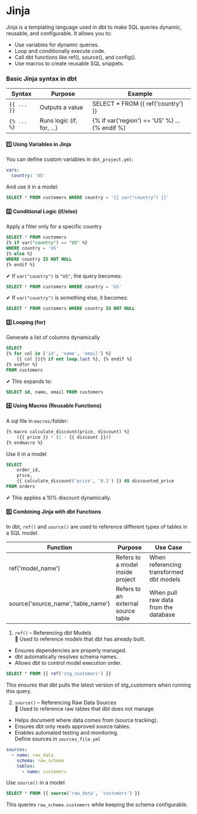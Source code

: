 # Jinja
Jinja is a templating language used in dbt to make SQL queries dynamic, reusable, and configurable. It allows you to:
* Use variables for dynamic queries.
* Loop and conditionally execute code.
* Call dbt functions like ref(), source(), and config().
* Use macros to create reusable SQL snippets.

### Basic Jinja syntax in dbt
|Syntax      | Purpose                    | Example                                           |
|------------|----------------------------|---------------------------------------------------|
|`{{ ... }}` | Outputs a value            | SELECT * FROM {{ ref('country') }}                |
|`{% ... %}` | Runs logic (if, for, ...)  | {% if var('region') == 'US' %} ... {% endif %}    |

#### 1️⃣ Using Variables in Jinja
You can define custom variables in `dbt_project.yml`:
```yml
vars:
  country: 'US'
```
And use it in a model:
```sql
SELECT * FROM customers WHERE country = '{{ var("country") }}'
```

#### 2️⃣ Conditional Logic (if/else)
Apply a filter only for a specific country
```sql
SELECT * FROM customers
{% if var("country") == "US" %}
WHERE country = 'US'
{% else %}
WHERE country IS NOT NULL
{% endif %}
```
✔ If `var("country")` is `"US"`, the query becomes:
```sql
SELECT * FROM customers WHERE country = 'US'
```
✔ If `var("country")` is something else, it becomes:
```sql
SELECT * FROM customers WHERE country IS NOT NULL
```
#### 3️⃣ Looping (for)
Generate a list of columns dynamically
```sql
SELECT 
{% for col in ['id', 'name', 'email'] %}
    {{ col }}{% if not loop.last %}, {% endif %}
{% endfor %}
FROM customers
```
✔ This expands to:
```sql
SELECT id, name, email FROM customers
```
#### 4️⃣ Using Macros (Reusable Functions)
A sql file in `macros/`folder:
```sql
{% macro calculate_discount(price, discount) %}
    ({{ price }} * (1 - {{ discount }}))
{% endmacro %}
```
Use it in a model
```sql
SELECT 
    order_id, 
    price, 
    {{ calculate_discount('price', '0.1') }} AS discounted_price
FROM orders
```
✔ This applies a 10% discount dynamically.
#### 5️⃣ Combining Jinja with dbt Functions
In dbt, `ref()` and `source()` are used to reference different types of tables in a SQL model.

| Function                            | Purpose                              | Use Case                                 |  
|-------------------------------------|--------------------------------------|------------------------------------------|
| ref('model_name')                   | Refers to a model inside project     | When referencing transformed dbt models  |
| source('source_name','table_name')  | Refers to an external source table   | When pull raw data from the database     |

1. `ref()` – Referencing dbt Models <br>
📌 Used to reference models that dbt has already built.
* Ensures dependencies are properly managed.
* dbt automatically resolves schema names.
* Allows dbt to control model execution order.
```sql
SELECT * FROM {{ ref('stg_customers') }}
```
This ensures that dbt pulls the latest version of stg_customers when running this query.

2. `source()` – Referencing Raw Data Sources <br>
📌 Used to reference raw tables that dbt does not manage.
* Helps document where data comes from (source tracking).
* Ensures dbt only reads approved source tables.
* Enables automated testing and monitoring. <br>
Define sources in `sources_file.yml`
```yml
sources:
  - name: raw_data
    schema: raw_schema
    tables:
      - name: customers
```
Use `source()` in a model
```sql
SELECT * FROM {{ source('raw_data', 'customers') }}
```
This queries `raw_schema.customers` while keeping the schema configurable.
